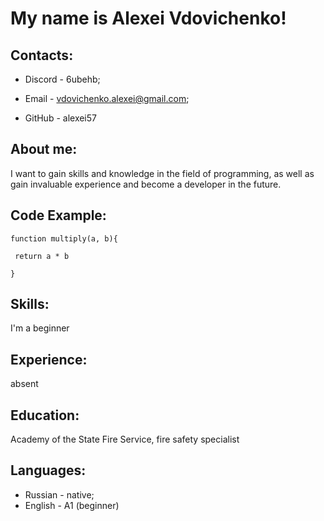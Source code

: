 # My name is Alexei Vdovichenko!

## Contacts: 

- Discord - 6ubehb; 

- Email - vdovichenko.alexei@gmail.com; 

- GitHub - alexei57

## About me: 

I want to gain skills and knowledge in the field of programming, as well as gain invaluable experience and become a developer in the future. 

## Code Example:

```
function multiply(a, b){

 return a * b
 
}

```

## Skills:

I'm a beginner

## Experience:

absent

## Education:

Academy of the State Fire Service, fire safety specialist

## Languages:
- Russian - native;
- English - А1 (beginner)
